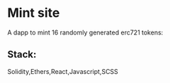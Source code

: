 # Mint site
A dapp to mint 16 randomly generated erc721 tokens:

## Stack:

Solidity,Ethers,React,Javascript,SCSS
